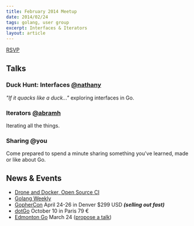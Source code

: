 ```yaml
---
title: February 2014 Meetup
date: 2014/02/24
tags: golang, user group
excerpt: Interfaces & Iterators
layout: article
---
```


[RSVP](http://www.meetup.com/startupedmonton/events/162989622/)

## Talks

### Duck Hunt: Interfaces [@nathany](https://twitter.com/nathany)

*"If it quacks like a duck..."* exploring interfaces in Go.

### Iterators [@abramh](https://twitter.com/abramh)

Iterating all the things.

### Sharing @you

Come prepared to spend a minute sharing something you've learned, made or like about Go.

## News &amp; Events

* [Drone and Docker, Open Source CI](http://blog.drone.io/2014/2/5/open-source-ci-docker.html)
* [Golang Weekly](http://www.golangweekly.com/)
* [GopherCon](http://www.gophercon.com/) April 24-26 in Denver $299 USD ***(selling out fast)***
* [dotGo](http://www.dotgo.eu/) October 10 in Paris 79 &euro;
* [Edmonton Go](http://www.meetup.com/startupedmonton/events/qfwsfhysfbgc/) March 24 ([propose a talk](https://github.com/edmontongo/presentations/issues/4))

